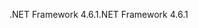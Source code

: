 <span data-ttu-id="971a5-101">.NET Framework 4.6.1</span><span class="sxs-lookup"><span data-stu-id="971a5-101">.NET Framework 4.6.1</span></span>